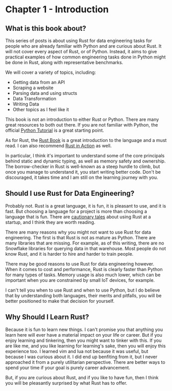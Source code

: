 # Chapter 1 - Introduction


## What is this book about?

This series of posts is about using Rust for data engineering tasks for people
who are already familiar with Python and are curious about Rust. It will not
cover every aspect of Rust, or of Python. Instead, it aims to give practical
examples of how common engineering tasks done in Python might be done in Rust,
along with representative benchmarks.

We will cover a variety of topics, including:
- Getting data from an API
- Scraping a website
- Parsing data and using structs
- Data Transformation
- Writing Data
- Other topics as I feel like it

This book is not an introduction to either Rust or Python. There are many
great resources to both out there. If you are not familiar with Python,
the official [Python Tutorial](https://docs.python.org/3/tutorial/) is a great
starting point.

As for Rust, the [Rust Book](https://doc.rust-lang.org/book/) is a great
introduction to the language and a must read. I can also recommend
[Rust in Action](https://www.manning.com/books/rust-in-action) as well.

In particular, I think it's important to understand some of the core principals
behind static and dynamic typing, as well as memory safety and ownership. The
borrow-checker in Rust is well-known as a steep hurdle to climb, but once you
manage to understand it, you start writing better code. Don't be discouraged,
it takes time and I am still on the learning journey with you.


## Should I use Rust for Data Engineering?

Probably not. Rust is a great language, it is fun, it is pleasant to use, and
it is fast. But choosing a language for a project is more than choosing a
language that is fun. There are [cautionary tales](https://mdwdotla.medium.com/using-rust-at-a-startup-a-cautionary-tale-42ab823d9454)
about using Rust at a startup, and I think they are worth reading.

There are many reasons why you might not want to use Rust for data engineering.
The first is that Rust is not as mature as Python. There are many libraries
that are missing. For example, as of this writing, there are no Snowflake
libraries for querying data in that warehouse. Most people do not know Rust,
and it is harder to hire and harder to train people.

There may be good reasons to use Rust for data engineering however. When it
comes to cost and performance, Rust is clearly faster than Python for many
types of tasks. Memory usage is also much lower, which can be important when
you are constrained by small IoT devices, for example.

I can't tell you when to use Rust and when to use Python, but I do believe that
by understanding both languages, their merits and pitfalls, you will be
better positioned to make that decision for yourself.

## Why Should I Learn Rust?

Because it is fun to learn new things. I can't promise you that anything
you learn here will ever have a material impact on your life or career. But
if you enjoy learning and tinkering, then you might want to tinker with this.
If you are like me, and you like learning for learning's sake, then you will
enjoy this experience too. I learned vim and lua not because it was useful,
but because I was curious about it. I did end up benfiting from it, but I never
approached it from a purely utilitarian perspective. There are better ways to
spend your time if your goal is purely career advancement.

But, if you are curious about Rust, and if you like to have fun, then I think
you will be pleasantly surprised by what Rust has to offer.




